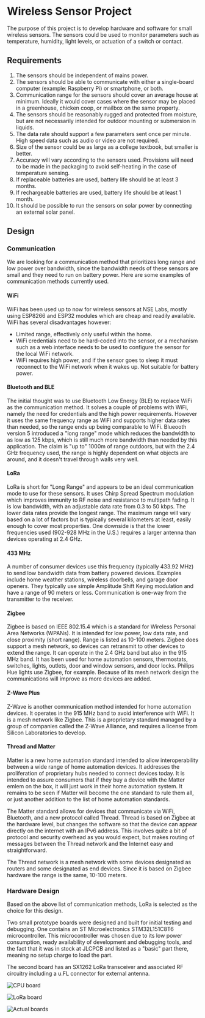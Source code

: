 ﻿
# Wireless Sensor Project

The purpose of this project is to develop hardware and software for small wireless sensors. The sensors could be used to monitor parameters such as temperature, humidity, light levels, or actuation of a switch or contact.

## Requirements

1. The sensors should be independent of mains power.
1. The sensors should be able to communicate with either a single-board computer (example: Raspberry Pi) or smartphone, or both.
1. Communication range for the sensors should cover an average house at minimum. Ideally it would cover cases where the sensor may be placed in a greenhouse, chicken coop, or mailbox on the same property.
1. The sensors should be reasonably rugged and protected from moisture, but are not necessarily intended for outdoor mounting or submersion in liquids.
1. The data rate should support a few parameters sent once per minute. High speed data such as audio or video are not required.
1. Size of the sensor could be as large as a college textbook, but smaller is better.
1. Accuracy will vary according to the sensors used. Provisions will need to be made in the packaging to avoid self-heating in the case of temperature sensing.
1. If replaceable batteries are used, battery life should be at least 3 months.
1. If rechargeable batteries are used, battery life should be at least 1 month.
1. It should be possible to run the sensors on solar power by connecting an external solar panel. 

## Design

### Communication

We are looking for a communication method that prioritizes long range and low power over bandwidth, since the bandwidth needs of these sensors are small and they need to run on battery power. Here are some examples of communication methods currently used.

#### WiFi

WiFi has been used up to now for wireless sensors at NSE Labs, mostly using ESP8266 and ESP32 modules which are cheap and readily available. WiFi has several disadvantages however:
- Limited range, effectively only useful within the home.
- WiFi credentials need to be hard-coded into the sensor, or a mechanism such as a web interface needs to be used to configure the sensor for the local WiFi network.
- WiFi requires high power, and if the sensor goes to sleep it must reconnect to the WiFi network when it wakes up. Not suitable for battery power.

#### Bluetooth and BLE

The initial thought was to use Bluetooth Low Energy (BLE) to replace WiFi as the communication method. It solves a couple of problems with WiFi, namely the need for credentials and the high power requirements. However it uses the same frequency range as WiFi and supports higher data rates than needed, so the range ends up being comparable to WiFi. Blueooth version 5 introduced a "long range" mode which reduces the bandwidth to as low as 125 kbps, which is still much more bandwidth than needed by this application. The claim is "up to" 1000m of range outdoors, but with the 2.4 GHz frequency used, the range is highly dependent on what objects are around, and it doesn't travel through walls very well.

#### LoRa

LoRa is short for "Long Range" and appears to be an ideal communication mode to use for these sensors. It uses Chirp Spread Spectrum modulation which improves immunity to RF noise and resistance to multipath fading. It is low bandwidth, with an adjustable data rate from 0.3 to 50 kbps. The lower data rates provide the longest range. The maximum range will vary based on a lot of factors but is typically several kilometers at least, easily enough to cover most properties. One downside is that the lower frequencies used (902-928 MHz in the U.S.) requires a larger antenna than devices operating at 2.4 GHz.

#### 433 MHz

A number of consumer devices use this frequency (typically 433.92 MHz) to send low bandwidth data from battery powered devices. Examples include home weather stations, wireless doorbells, and garage door openers. They typically use simple Amplitude Shift Keying modulation and have a range of 90 meters or less. Communication is one-way from the transmitter to the receiver.

#### Zigbee

Zigbee is based on IEEE 802.15.4 which is a standard for Wireless Personal Area Networks (WPANs). It is intended for low power, low data rate, and close proximity (short range). Range is listed as 10-100 meters. Zigbee does support a mesh network, so devices can retransmit to other devices to extend the range. It can operate in the 2.4 GHz band but also in the 915 MHz band. It has been used for home automation sensors, thermostats, switches, lights, outlets, door and window sensors, and door locks. Philips Hue lights use Zigbee, for example. Because of its mesh network design the communications will improve as more devices are added.

#### Z-Wave Plus

Z-Wave is another communication method intended for home automation devices. It operates in the 915 MHz band to avoid interference with WiFi. It is a mesh network like Zigbee. This is a proprietary standard managed by a group of companies called the Z-Wave Alliance, and requires a license from Silicon Laboratories to develop.

#### Thread and Matter

Matter is a new home automation standard intended to allow interoperability between a wide range of home automation devices. It addresses the proliferation of proprietary hubs needed to connect devices today. It is intended to assure consumers that if they buy a device with the Matter emlem on the box, it will just work in their home automation system. It remains to be seen if Matter will become the one standard to rule them all, or just another addition to the list of home automation standards.

The Matter standard allows for devices that communicate via WiFi, Bluetooth, and a new protocol called Thread. Thread is based on Zigbee at the hardware level, but changes the software so that the device can appear directly on the internet with an IPv6 address. This involves quite a bit of protocol and security overhead as you would expect, but makes routing of messages between the Thread network and the Internet easy and straightforward. 

The Thread network is a mesh network with some devices designated as routers and some designated as end devices. Since it is based on Zigbee hardware the range is the same, 10-100 meters.

### Hardware Design

Based on the above list of communication methods, LoRa is selected as the choice for this design.

Two small prototype boards were designed and built for initial testing and debugging. One contains an ST Microelectronics STM32L151C8T6 microcontroller. This microcontroller was chosen due to its low power consumption, ready availability of development and debugging tools, and the fact that it was in stock at JLCPCB and listed as a "basic" part there, meaning no setup charge to load the part.

The second board has an SX1262 LoRa transceiver and associated RF circuitry including a u.FL connector for external antenna.

![CPU board](Images/CPU%20board.png)

![LoRa board](Images/LoRa%20board.png)

![Actual boards](Images/First%20round%20boards.JPG)